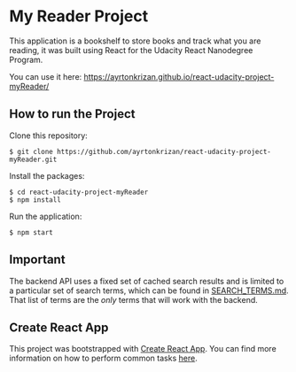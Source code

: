 # My Reader Project

This application is a bookshelf to store books and track what you are reading, it was built using React for the Udacity React Nanodegree Program.

You can use it here: https://ayrtonkrizan.github.io/react-udacity-project-myReader/

## How to run the Project

Clone this repository:
```
$ git clone https://github.com/ayrtonkrizan/react-udacity-project-myReader.git
``` 
Install the packages:
```
$ cd react-udacity-project-myReader
$ npm install
```
Run the application:
```
$ npm start
```

## Important
The backend API uses a fixed set of cached search results and is limited to a particular set of search terms, which can be found in [SEARCH_TERMS.md](SEARCH_TERMS.md). That list of terms are the _only_ terms that will work with the backend.

## Create React App

This project was bootstrapped with [Create React App](https://github.com/facebookincubator/create-react-app). You can find more information on how to perform common tasks [here](https://github.com/facebookincubator/create-react-app/blob/master/packages/react-scripts/template/README.md).